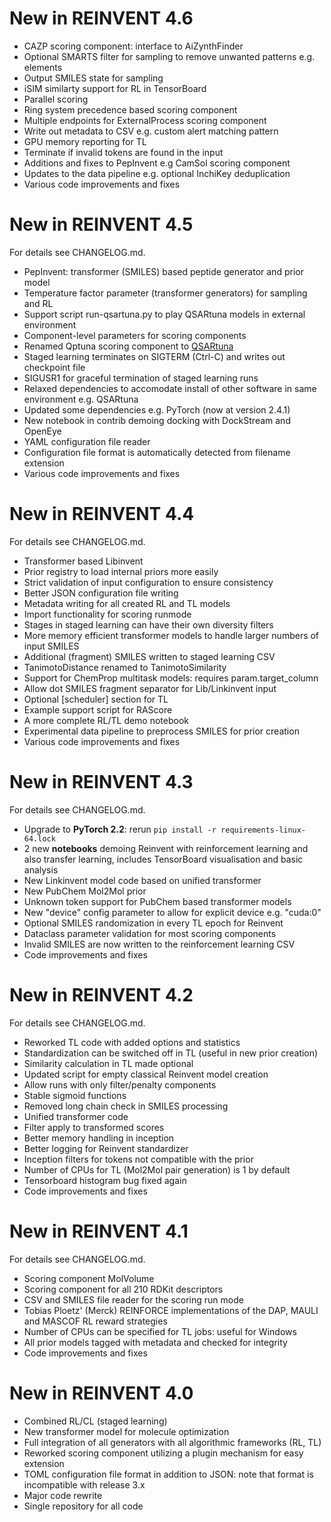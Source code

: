 New in REINVENT 4.6
===================

* CAZP scoring component: interface to AiZynthFinder
* Optional SMARTS filter for sampling to remove unwanted patterns e.g. elements
* Output SMILES state for sampling
* iSIM similarty support for RL in TensorBoard
* Parallel scoring
* Ring system precedence based scoring component
* Multiple endpoints for ExternalProcess scoring component
* Write out metadata to CSV e.g. custom alert matching pattern
* GPU memory reporting for TL
* Terminate if invalid tokens are found in the input
* Additions and fixes to PepInvent e.g CamSol scoring component
* Updates to the data pipeline e.g. optional InchiKey deduplication
* Various code improvements and fixes


New in REINVENT 4.5
===================

For details see CHANGELOG.md.

* PepInvent: transformer (SMILES) based peptide generator and prior model
* Temperature factor parameter (transformer generators) for sampling and RL
* Support script run-qsartuna.py to play QSARtuna models in external environment
* Component-level parameters for scoring components
* Renamed Qptuna scoring component to [QSARtuna](https://github.com/MolecularAI/QSARtuna)
* Staged learning terminates on SIGTERM (Ctrl-C) and writes out checkpoint file
* SIGUSR1 for graceful termination of staged learning runs
* Relaxed dependencies to accomodate install of other software in same environment e.g. QSARtuna
* Updated some dependencies e.g. PyTorch (now at version 2.4.1)
* New notebook in contrib demoing docking with DockStream and OpenEye
* YAML configuration file reader
* Configuration file format is automatically detected from filename extension
* Various code improvements and fixes


New in REINVENT 4.4
===================

For details see CHANGELOG.md.

* Transformer based Libinvent
* Prior registry to load internal priors more easily
* Strict validation of input configuration to ensure consistency
* Better JSON configuration file writing
* Metadata writing for all created RL and TL models
* Import functionality for scoring runmode
* Stages in staged learning can have their own diversity filters
* More memory efficient transformer models to handle larger numbers of input SMILES
* Additional (fragment) SMILES written to staged learning CSV
* TanimotoDistance renamed to TanimotoSimilarity
* Support for ChemProp multitask models: requires param.target\_column
* Allow dot SMILES fragment separator for Lib/Linkinvent input
* Optional [scheduler] section for TL
* Example support script for RAScore
* A more complete RL/TL demo notebook
* Experimental data pipeline to preprocess SMILES for prior creation
* Various code improvements and fixes


New in REINVENT 4.3
===================

For details see CHANGELOG.md.

* Upgrade to **PyTorch 2.2**: rerun `pip install -r requirements-linux-64.lock`
* 2 new **notebooks** demoing Reinvent with reinforcement learning and also transfer learning, includes TensorBoard visualisation and basic analysis
* New Linkinvent model code based on unified transformer
* New PubChem Mol2Mol prior
* Unknown token support for PubChem based transformer models
* New "device" config parameter to allow for explicit device e.g. "cuda:0"
* Optional SMILES randomization in every TL epoch for Reinvent
* Dataclass parameter validation for most scoring components
* Invalid SMILES are now written to the reinforcement learning CSV
* Code improvements and fixes


New in REINVENT 4.2
===================

For details see CHANGELOG.md.

* Reworked TL code with added options and statistics
* Standardization can be switched off in TL (useful in new prior creation)
* Similarity calculation in TL made optional
* Updated script for empty classical Reinvent model creation
* Allow runs with only filter/penalty components
* Stable sigmoid functions
* Removed long chain check in SMILES processing
* Unified transformer code
* Filter apply to transformed scores
* Better memory handling in inception
* Better logging for Reinvent standardizer
* Inception filters for tokens not compatible with the prior
* Number of CPUs for TL (Mol2Mol pair generation) is 1 by default
* Tensorboard histogram bug fixed again
* Code improvements and fixes


New in REINVENT 4.1
===================

For details see CHANGELOG.md.

* Scoring component MolVolume
* Scoring component for all 210 RDKit descriptors
* CSV and SMILES file reader for the scoring run mode
* Tobias Ploetz' (Merck) REINFORCE implementations of the DAP, MAULI and MASCOF RL reward strategies
* Number of CPUs can be specified for TL jobs: useful for Windows
* All prior models tagged with metadata and checked for integrity
* Code improvements and fixes


New in REINVENT 4.0
===================

* Combined RL/CL (staged learning)
* New transformer model for molecule optimization
* Full integration of all generators with all algorithmic frameworks (RL, TL)
* Reworked scoring component utilizing a plugin mechanism for easy extension
* TOML configuration file format in addition to JSON: note that format is incompatible with release 3.x
* Major code rewrite
* Single repository for all code

